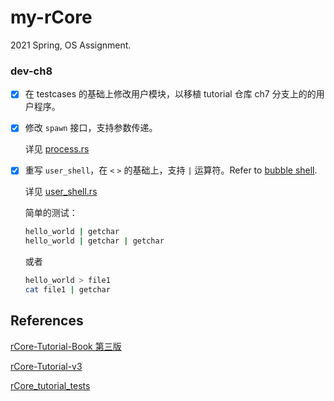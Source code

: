 # my-rCore

2021 Spring, OS Assignment.

### dev-ch8

- [x] 在 testcases 的基础上修改用户模块，以移植 tutorial 仓库 ch7 分支上的的用户程序。

- [x] 修改 `spawn` 接口，支持参数传递。

  详见 [process.rs](./os/src/syscall/process.rs)

- [x] 重写 `user_shell`，在 `<` `>` 的基础上，支持 `|` 运算符。Refer to [bubble shell](https://github.com/JoshMcguigan/bubble-shell).

  详见 [user_shell.rs](user/src/bin/user_shell.rs)

  简单的测试：

  ```bash
  hello_world | getchar
  hello_world | getchar | getchar
  ```

  或者

  ```bash
  hello_world > file1
  cat file1 | getchar
  ```

## References

[rCore-Tutorial-Book 第三版](https://rcore-os.github.io/rCore-Tutorial-Book-v3/index.html)

[rCore-Tutorial-v3](https://github.com/rcore-os/rCore-Tutorial-v3)

[rCore_tutorial_tests](https://github.com/DeathWish5/rCore_tutorial_tests)